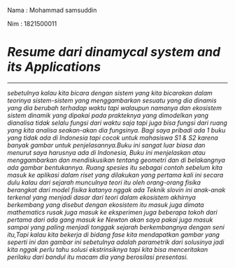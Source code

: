 Nama : Mohammad samsuddin <tr>

Nim  : 1821500011
# _*Resume dari dinamycal system and its Applications*_
<hr>

_sebetulnya kalau kita bicara dengan sistem yang kita bicarakan dalam teorinya sistem-sistem yang menggambarkan sesuatu yang dia dinamis yang dia berubah terhadap waktu tapi walaupun namanya dan ekosistem sistem dinamik yang dipakai pada prakteknya yang dimodelkan yang dianalisa tidak selalu fungsi dari waktu saja tapi juga bisa fungsi dari ruang yang kita analisa seakan-akan dia fungsinya. Bagi saya pribadi ada 1 buku yang tidak ada di Indonesia tapi cocok untuk mahasiswa S1 & S2 karena banyak gambar untuk penjelasannya.Buku ini sangat luar biasa dan menurut saya harusnya ada  di Indonesia, Buku ini menjelaskan atau menggambarkan dan mendiskusikan tentang geometri dan di belakangnya ada gambar bentukannya. Ruang spesies itu sebagai contoh sebelum kita masuk ke aplikasi dalam riset yang dilakukan yang pertama kali ini secara dulu kalau dari sejarah munculnya teori itu  oleh orang-orang fisika berangkat dari model fisika katanya nggak ada Teknik slovin ini anak-anak terkenal yang menjadi dasar dari teori dalam ekosistem akhirnya berkembang yang disebut dengan ekosistem itu masuk juga dimata mathematics rusak juga masuk ke eksperimen juga beberapa tokoh dari pertama dari ada gang masuk ke Newton akan saya pakai juga masuk sampai yang paling menjadi tonggak sejarah berkembangnya dengan seni itu,Tapi kalau kita bekerja di bidang fase kita mendapatkan gambar yang seperti ini dan gambar ini sebetulnya adalah parametrik dari solusinya jadi kita nggak perlu tahu solusi ekstrinsiknya tapi kita bisa menceritakan perilaku dari bandul itu macam dia yang berosilasi presentasi._